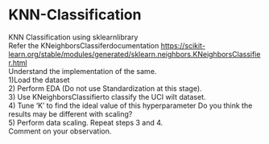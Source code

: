 # KNN-Classification
KNN Classification using sklearnlibrary<br>
Refer the KNeighborsClassiferdocumentation https://scikit-learn.org/stable/modules/generated/sklearn.neighbors.KNeighborsClassifier.html<br>
Understand the implementation of the same.<br>
1)Load the dataset<br>
2) Perform EDA (Do not use Standardization at this stage).<br>
3) Use KNeighborsClassifierto classify the UCI wilt dataset.<br>
4) Tune ‘K’ to find the ideal value of this hyperparameter 
Do you think the results may be different with scaling? <br>
5) Perform data scaling. Repeat steps 3 and 4. <br>
Comment on your observation.<br>
